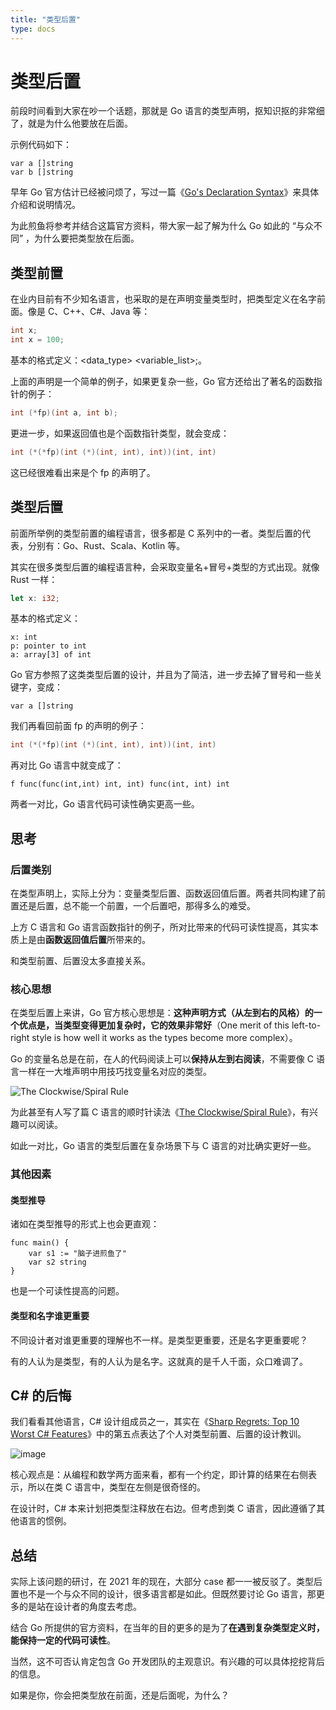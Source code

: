 ```yaml
---
title: "类型后置"
type: docs
---
```


# 类型后置

前段时间看到大家在吵一个话题，那就是 Go 语言的类型声明，抠知识抠的非常细了，就是为什么他要放在后面。

示例代码如下：

```golang
var a []string
var b []string
```

早年 Go 官方估计已经被问烦了，写过一篇《[Go's Declaration Syntax](https://go.dev/blog/declaration-syntax "Go's Declaration Syntax")》来具体介绍和说明情况。

为此煎鱼将参考并结合这篇官方资料，带大家一起了解为什么 Go 如此的 “与众不同” ，为什么要把类型放在后面。

## 类型前置

在业内目前有不少知名语言，也采取的是在声明变量类型时，把类型定义在名字前面。像是 C、C++、C#、Java 等：

```c
int x;
int x = 100;
```

基本的格式定义：<data_type> <variable_list>;。

上面的声明是一个简单的例子，如果更复杂一些，Go 官方还给出了著名的函数指针的例子：

```c
int (*fp)(int a, int b);
```

更进一步，如果返回值也是个函数指针类型，就会变成：

```c
int (*(*fp)(int (*)(int, int), int))(int, int)
```

这已经很难看出来是个 fp 的声明了。

## 类型后置

前面所举例的类型前置的编程语言，很多都是 C 系列中的一者。类型后置的代表，分别有：Go、Rust、Scala、Kotlin 等。

其实在很多类型后置的编程语言种，会采取变量名+冒号+类型的方式出现。就像 Rust 一样：

```rust
let x: i32;
```

基本的格式定义：

```
x: int
p: pointer to int
a: array[3] of int
```

Go 官方参照了这类类型后置的设计，并且为了简洁，进一步去掉了冒号和一些关键字，变成：

```golang
var a []string
```

我们再看回前面 fp 的声明的例子：

```c
int (*(*fp)(int (*)(int, int), int))(int, int)
```

再对比 Go 语言中就变成了：

```golang
f func(func(int,int) int, int) func(int, int) int
```

两者一对比，Go 语言代码可读性确实更高一些。

## 思考

### 后置类别

在类型声明上，实际上分为：变量类型后置、函数返回值后置。两者共同构建了前置还是后置，总不能一个前置，一个后置吧，那得多么的难受。

上方 C 语言和 Go 语言函数指针的例子，所对比带来的代码可读性提高，其实本质上是由**函数返回值后置**所带来的。

和类型前置、后置没太多直接关系。

### 核心思想

在类型后置上来讲，Go 官方核心思想是：**这种声明方式（从左到右的风格）的一个优点是，当类型变得更加复杂时，它的效果非常好**（One merit of this left-to-right style is how well it works as the types become more complex）。

Go 的变量名总是在前，在人的代码阅读上可以**保持从左到右阅读**，不需要像 C 语言一样在一大堆声明中用技巧找变量名对应的类型。

![The Clockwise/Spiral Rule](https://files.mdnice.com/user/3610/b025d274-ae83-404c-8072-2776cd790708.png)

为此甚至有人写了篇 C 语言的顺时针读法《[The Clockwise/Spiral Rule](http://c-faq.com/decl/spiral.anderson.html "The Clockwise/Spiral Rule")》，有兴趣可以阅读。

如此一对比，Go 语言的类型后置在复杂场景下与 C 语言的对比确实更好一些。

### 其他因素

#### 类型推导

诸如在类型推导的形式上也会更直观：

```golang
func main() {
    var s1 := "脑子进煎鱼了"
    var s2 string
}
```

也是一个可读性提高的问题。

#### 类型和名字谁更重要

不同设计者对谁更重要的理解也不一样。是类型更重要，还是名字更重要呢？

有的人认为是类型，有的人认为是名字。这就真的是千人千面，众口难调了。

## C# 的后悔

我们看看其他语言，C# 设计组成员之一，其实在《[Sharp Regrets: Top 10 Worst C# Features](https://www.informit.com/articles/article.aspx?p=2425867 "Sharp Regrets: Top 10 Worst C# Features")》中的第五点表达了个人对类型前置、后置的设计教训。

![image](../../../images/type-first.png)

核心观点是：从编程和数学两方面来看，都有一个约定，即计算的结果在右侧表示，所以在类 C 语言中，类型在左侧是很奇怪的。

在设计时，C# 本来计划把类型注释放在右边。但考虑到类 C 语言，因此遵循了其他语言的惯例。


## 总结

实际上该问题的研讨，在 2021 年的现在，大部分 case 都一一被反驳了。类型后置也不是一个与众不同的设计，很多语言都是如此。但既然要讨论 Go 语言，那更多的是站在设计者的角度去考虑。

结合 Go 所提供的官方资料，在当年的目的更多的是为了**在遇到复杂类型定义时，能保持一定的代码可读性**。

当然，这不可否认肯定包含 Go 开发团队的主观意识。有兴趣的可以具体挖挖背后的信息。

如果是你，你会把类型放在前面，还是后面呢，为什么？